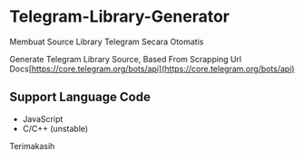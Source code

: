 # Telegram-Library-Generator
Membuat Source Library Telegram Secara Otomatis

Generate Telegram Library Source, Based From Scrapping Url Docs[https://core.telegram.org/bots/api](https://core.telegram.org/bots/api)

## Support Language Code
* JavaScript
* C/C++ (unstable)

Terimakasih
